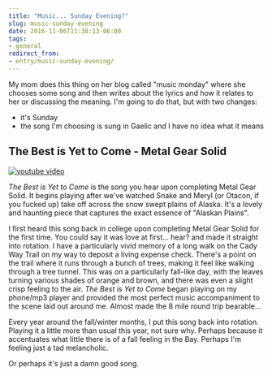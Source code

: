 ```yaml
---
title: "Music... Sunday Evening?"
slug: music-sunday-evening
date: 2016-11-06T11:38:13-06:00
tags:
- general
redirect_from:
- entry/music-sunday-evening/
---
```

My mom does this thing on her blog called "music monday" where she chooses some song and then writes about the lyrics and how it relates to her or discussing the meaning. I'm going to do that, but with two changes:

- it's Sunday
- the song I'm choosing is sung in Gaelic and I have no idea what it means

## The Best is Yet to Come - Metal Gear Solid

[![youtube video](https://img.youtube.com/vi/6miaTf1gF4g/0.jpg)](https://www.youtube.com/watch?v=6miaTf1gF4g)

_The Best is Yet to Come_ is the song you hear upon completing Metal Gear Solid. It begins playing after we've watched Snake and Meryl (or Otacon, if you fucked up) take off across the snow swept plains of Alaska. It's a lovely and haunting piece that captures the exact essence of "Alaskan Plains".

I first heard this song back in college upon completing Metal Gear Solid for the first time. You could say it was love at first... hear? and made it straight into rotation. I have a particularly vivid memory of a long walk on the Cady Way Trail on my way to deposit a living expense check. There's a point on the trail where it runs through a bunch of trees, making it feel like walking through a tree tunnel. This was on a particularly fall-like day, with the leaves turning various shades of orange and brown, and there was even a slight crisp feeling to the air. _The Best is Yet to Come_ began playing on my phone/mp3 player and provided the most perfect music accompaniment to the scene laid out around me. Almost made the 8 mile round trip bearable...

Every year around the fall/winter months, I put this song back into rotation. Playing it a little more than usual this year, not sure why. Perhaps because it accentuates what little there is of a fall feeling in the Bay. Perhaps I'm feeling just a tad melancholic.

Or perhaps it's just a damn good song.

